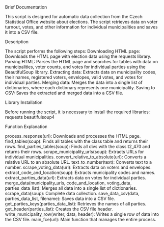 Brief Documentation

This script is designed for automatic data collection from the Czech Statistical Office website about elections. The script retrieves data on voter turnout, votes, and other information for individual municipalities and saves it into a CSV file.

Description

The script performs the following steps:
Downloading HTML page: Downloads the HTML page with election data using the requests library.
Parsing HTML: Parses the HTML page and searches for tables with data on municipalities, voter counts, and votes for individual parties using the BeautifulSoup library.
Extracting data: Extracts data on municipality codes, their names, registered voters, envelopes, valid votes, and votes for individual parties.
Merging data: Merges the data into a single list of dictionaries, where each dictionary represents one municipality.
Saving to CSV: Saves the extracted and merged data into a CSV file.

Library Installation

Before running the script, it is necessary to install the required libraries:
requests
beautifulsoup4

Function Explanation

process_response(url): Downloads and processes the HTML page.
find_tables(soup): Finds all tables with the class table and returns their rows.
find_parties_tables(soup): Finds all divs with the class t2_470 and returns their rows.
scrape_municipality_urls(soup): Extracts URLs for individual municipalities.
convert_relative_to_absolute(url): Converts a relative URL to an absolute URL.
text_to_number(text): Converts text to a number.
scrape_voting_data(url): Extracts data on voters and envelopes.
extract_code_and_location(soup): Extracts municipality codes and names.
extract_parties_data(url): Extracts data on votes for individual parties.
merge_data(municipality_urls, code_and_location, voting_data, parties_data_list): Merges all data into a single list of dictionaries.
scrape_data(soup): Complete data collection.
save_data_csv(data, parties_data_list, filename): Saves data into a CSV file.
get_parties_keys(parties_data_list): Retrieves the names of all parties.
get_header(parties_list): Creates the CSV file header.
write_municipality_row(writer, data, header): Writes a single row of data into the CSV file.
main_fce(url): Main function that manages the entire process.

